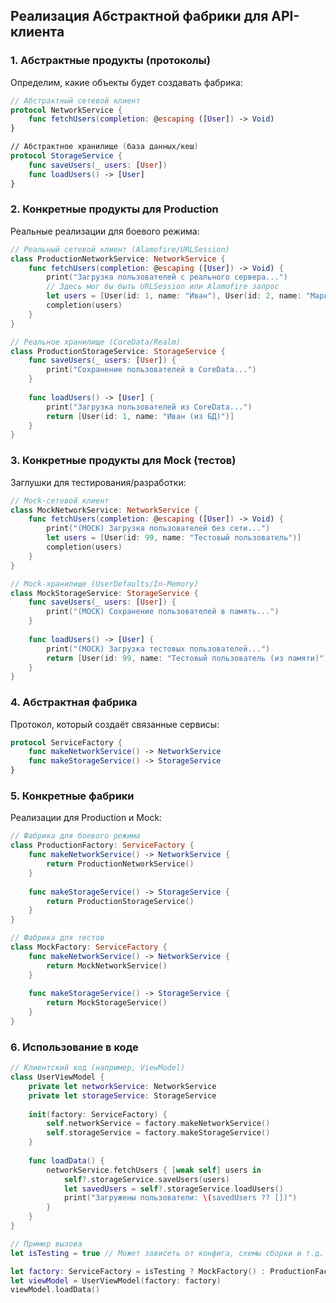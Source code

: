 ## Реализация Абстрактной фабрики для API-клиента
### 1. Абстрактные продукты (протоколы)
Определим, какие объекты будет создавать фабрика:

```swift
// Абстрактный сетевой клиент
protocol NetworkService {
    func fetchUsers(completion: @escaping ([User]) -> Void)
}

// Абстрактное хранилище (база данных/кеш)
protocol StorageService {
    func saveUsers(_ users: [User])
    func loadUsers() -> [User]
}
```

### 2. Конкретные продукты для Production
Реальные реализации для боевого режима:

```swift
// Реальный сетевой клиент (Alamofire/URLSession)
class ProductionNetworkService: NetworkService {
    func fetchUsers(completion: @escaping ([User]) -> Void) {
        print("Загрузка пользователей с реального сервера...")
        // Здесь мог бы быть URLSession или Alamofire запрос
        let users = [User(id: 1, name: "Иван"), User(id: 2, name: "Мария")]
        completion(users)
    }
}

// Реальное хранилище (CoreData/Realm)
class ProductionStorageService: StorageService {
    func saveUsers(_ users: [User]) {
        print("Сохранение пользователей в CoreData...")
    }
    
    func loadUsers() -> [User] {
        print("Загрузка пользователей из CoreData...")
        return [User(id: 1, name: "Иван (из БД)")]
    }
}
```

### 3. Конкретные продукты для Mock (тестов)
Заглушки для тестирования/разработки:

```swift
// Mock-сетевой клиент
class MockNetworkService: NetworkService {
    func fetchUsers(completion: @escaping ([User]) -> Void) {
        print("(MOCK) Загрузка пользователей без сети...")
        let users = [User(id: 99, name: "Тестовый пользователь")]
        completion(users)
    }
}

// Mock-хранилище (UserDefaults/In-Memory)
class MockStorageService: StorageService {
    func saveUsers(_ users: [User]) {
        print("(MOCK) Сохранение пользователей в память...")
    }
    
    func loadUsers() -> [User] {
        print("(MOCK) Загрузка тестовых пользователей...")
        return [User(id: 99, name: "Тестовый пользователь (из памяти)")]
    }
}
```

### 4. Абстрактная фабрика
Протокол, который создаёт связанные сервисы:

```swift
protocol ServiceFactory {
    func makeNetworkService() -> NetworkService
    func makeStorageService() -> StorageService
}
```

### 5. Конкретные фабрики
Реализации для Production и Mock:

```swift
// Фабрика для боевого режима
class ProductionFactory: ServiceFactory {
    func makeNetworkService() -> NetworkService {
        return ProductionNetworkService()
    }
    
    func makeStorageService() -> StorageService {
        return ProductionStorageService()
    }
}

// Фабрика для тестов
class MockFactory: ServiceFactory {
    func makeNetworkService() -> NetworkService {
        return MockNetworkService()
    }
    
    func makeStorageService() -> StorageService {
        return MockStorageService()
    }
}
```

### 6. Использование в коде

```swift
// Клиентский код (например, ViewModel)
class UserViewModel {
    private let networkService: NetworkService
    private let storageService: StorageService
    
    init(factory: ServiceFactory) {
        self.networkService = factory.makeNetworkService()
        self.storageService = factory.makeStorageService()
    }
    
    func loadData() {
        networkService.fetchUsers { [weak self] users in
            self?.storageService.saveUsers(users)
            let savedUsers = self?.storageService.loadUsers()
            print("Загружены пользователи: \(savedUsers ?? [])")
        }
    }
}

// Пример вызова
let isTesting = true // Может зависеть от конфига, схемы сборки и т.д.

let factory: ServiceFactory = isTesting ? MockFactory() : ProductionFactory()
let viewModel = UserViewModel(factory: factory)
viewModel.loadData()
```
